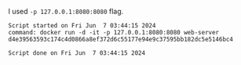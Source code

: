 I used `-p 127.0.0.1:8080:8080` flag.

```
Script started on Fri Jun  7 03:44:15 2024
command: docker run -d -it -p 127.0.0.1:8080:8080 web-server
d4e39563593c174c4d0866a8ef372d6c55177e94e9c37595bb182dc5e5146bc4

Script done on Fri Jun  7 03:44:15 2024
```

